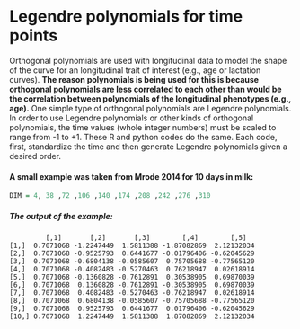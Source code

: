 # Legendre polynomials for time points
Orthogonal polynomials are used with longitudinal data to model the shape of the curve for an longitudinal trait of interest (e.g., age or lactation curves). **The reason polynomials is being used for this is because orthogonal polynomials are less correlated to each other than would be the correlation between polynomials of the longitudinal phenotypes (e.g., age).** One simple type of orthogonal polynomials are Legendre polynomials. In order to use Legendre polynomials or other kinds of orthogonal polynomials, the time values (whole integer numbers) must be scaled to range from -1 to +1. These R and python codes do the same. Each code, first, standardize the time and then generate Legendre polynomials given a desired order.  


#### A small example was taken from Mrode 2014 for 10 days in milk:
```R
DIM = 4, 38 ,72 ,106 ,140 ,174 ,208 ,242 ,276 ,310
 ```
##### The output of the example:
```
         [,1]       [,2]       [,3]        [,4]        [,5]
[1,]  0.7071068 -1.2247449  1.5811388 -1.87082869  2.12132034
[2,]  0.7071068 -0.9525793  0.6441677 -0.01796406 -0.62045629
[3,]  0.7071068 -0.6804138 -0.0585607  0.75705688 -0.77565120
[4,]  0.7071068 -0.4082483 -0.5270463  0.76218947  0.02618914
[5,]  0.7071068 -0.1360828 -0.7612891  0.30538905  0.69870039
[6,]  0.7071068  0.1360828 -0.7612891 -0.30538905  0.69870039
[7,]  0.7071068  0.4082483 -0.5270463 -0.76218947  0.02618914
[8,]  0.7071068  0.6804138 -0.0585607 -0.75705688 -0.77565120
[9,]  0.7071068  0.9525793  0.6441677  0.01796406 -0.62045629
[10,] 0.7071068  1.2247449  1.5811388  1.87082869  2.12132034
```
